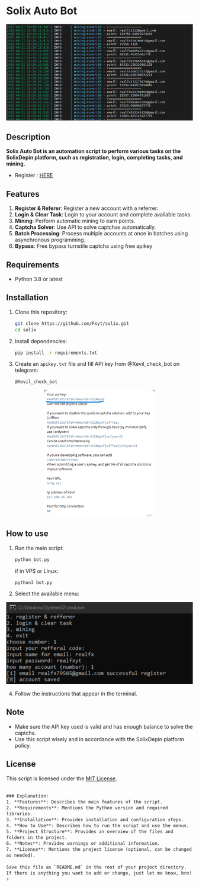 # Solix Auto Bot
<p align="center">
    <img width="513" alt="image" src="image.png">
</p>

## Description
**Solix Auto Bot is an automation script to perform various tasks on the SolixDepin platform, such as registration, login, completing tasks, and mining.**
- Register : [HERE](https://dashboard.solixdepin.net/sign-up?ref=Y2R7vGC3)

## Features
1. **Register & Referer**: Register a new account with a referrer.
2. **Login & Clear Task**: Login to your account and complete available tasks.
3. **Mining**: Perform automatic mining to earn points.
4. **Captcha Solver**: Use API to solve captchas automatically.
5. **Batch Processing**: Process multiple accounts at once in batches using asynchronous programming.
6. **Bypass**: Free bypass turnstile captcha using free apikey

## Requirements
- Python 3.8 or latest

## Installation
1. Clone this repository:
   ```bash
   git clone https://github.com/Fxyt/solix.git
   cd solix
   ```

2. Install dependencies:
   ```bash
   pip install -r requirements.txt
   ```

3. Create an `apikey.txt` file and fill API key from @Xevil_check_bot on telegram:
   ```bash
   @Xevil_check_bot
   ```
<p align="center">
    <img width="300" alt="image" src="apikey.png">
</p>

## How to use
1. Run the main script:
   ```bash
   python bot.py
   ```
   if in VPS or Linux:
   ```bash
   python3 bot.py
   ```

3. Select the available menu:
<p align="center">
    <img width="513" alt="image" src="menu.png">
</p>

4. Follow the instructions that appear in the terminal.

## Note
- Make sure the API key used is valid and has enough balance to solve the captcha.
- Use this script wisely and in accordance with the SolixDepin platform policy.

## License
This script is licensed under the [MIT License](LICENSE).
```

### Explanation:
1. **Features**: Describes the main features of the script.
2. **Requirements**: Mentions the Python version and required libraries.
3. **Installation**: Provides installation and configuration steps.
4. **How ​​to Use**: Describes how to run the script and use the menus.
5. **Project Structure**: Provides an overview of the files and folders in the project.
6. **Notes**: Provides warnings or additional information.
7. **License**: Mentions the project license (optional, can be changed as needed).

Save this file as `README.md` in the root of your project directory. If there is anything you want to add or change, just let me know, bro! ✌️
